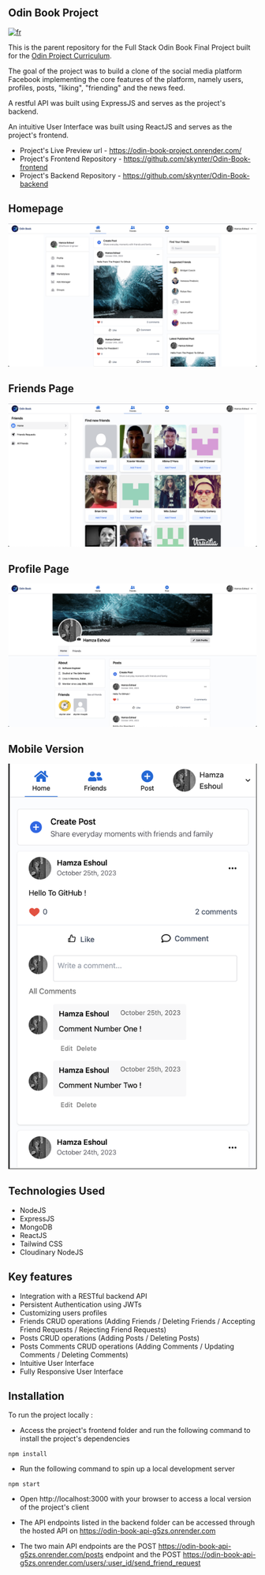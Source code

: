 ## Odin Book Project

[![fr](https://img.shields.io/badge/lang-fr-blue)](README.fr.md)

This is the parent repository for the Full Stack Odin Book Final Project built for the [Odin Project Curriculum](https://www.theodinproject.com/lessons/nodejs-odin-book).

The goal of the project was to build a clone of the social media platform Facebook implementing the core features of the platform, namely users, profiles, posts, "liking", "friending" and the news feed.

A restful API was built using ExpressJS and serves as the project's backend.

An intuitive User Interface was built using ReactJS and serves as the project's frontend.

- Project's Live Preview url - https://odin-book-project.onrender.com/
- Project's Frontend Repository - https://github.com/skynter/Odin-Book-frontend
- Project's Backend Repository - https://github.com/skynter/Odin-Book-backend

## Homepage

![Homepage Screenshot](/screenshots/Homepage-screenshot.png)

## Friends Page

![Friends page Screenshot](/screenshots/Friends-screenshot.png)

## Profile Page

![Profile's page Screenshot](/screenshots/Profile-screenshot.png)

## Mobile Version

![Mobile Version Screenshot](/screenshots/Mobile-version-screenshot.png)

## Technologies Used

- NodeJS
- ExpressJS
- MongoDB
- ReactJS
- Tailwind CSS
- Cloudinary NodeJS

## Key features

- Integration with a RESTful backend API
- Persistent Authentication using JWTs
- Customizing users profiles
- Friends CRUD operations (Adding Friends / Deleting Friends / Accepting Friend Requests / Rejecting Friend Requests)
- Posts CRUD operations (Adding Posts / Deleting Posts)
- Posts Comments CRUD operations (Adding Comments / Updating Comments / Deleting Comments)
- Intuitive User Interface
- Fully Responsive User Interface

## Installation

To run the project locally :

- Access the project's frontend folder and run the following command to install the project's dependencies

```
npm install
```

- Run the following command to spin up a local development server

```
npm start
```

- Open http://localhost:3000 with your browser to access a local version of the project's client

- The API endpoints listed in the backend folder can be accessed through the hosted API on https://odin-book-api-g5zs.onrender.com

- The two main API endpoints are the POST https://odin-book-api-g5zs.onrender.com/posts endpoint and the POST https://odin-book-api-g5zs.onrender.com/users/:user_id/send_friend_request
